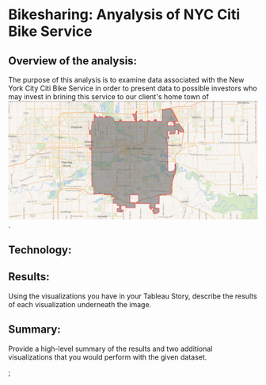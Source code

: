 # Bikesharing:  Anyalysis of NYC Citi Bike Service

## Overview of the analysis: 
The purpose of this analysis is to examine data associated with the New York City Citi Bike Service in order to present data to possible investors who may invest in brining this service to our client's home town of ![Des Moines, Iowa](/Resources/Des_Moines_Iowa.png).

## Technology:

## Results: 
Using the visualizations you have in your Tableau Story, describe the results of each visualization underneath the image.

## Summary: 
Provide a high-level summary of the results and two additional visualizations that you would perform with the given dataset.

;